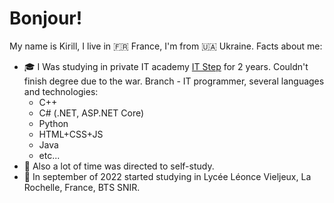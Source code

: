 # Bonjour!
My name is Kirill, I live in 🇫🇷 France, I'm from 🇺🇦 Ukraine. Facts about me:
- 🎓 I Was studying in private IT academy [IT Step](https://mariupol.itstep.org/) for 2 years. 
Couldn't finish degree due to the war. 
Branch - IT programmer, several languages and technologies:
  * C++
  * C# (.NET, ASP.NET Core)
  * Python
  * HTML+CSS+JS
  * Java
  * etc...
- 🍵 Also a lot of time was directed to self-study.
- 🏫 In september of 2022 started studying in Lycée Léonce Vieljeux, La Rochelle, France, BTS SNIR.
